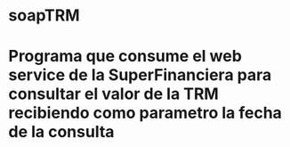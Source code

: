 # soapTRM
# Programa que consume el web service de la SuperFinanciera para consultar el valor de la TRM recibiendo como parametro la fecha de la consulta
